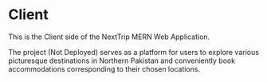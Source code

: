 # Client

This is the Client side of the NextTrip MERN Web Application.

The project (Not Deployed) serves as a platform for users to explore various picturesque destinations in Northern Pakistan and conveniently book accommodations corresponding to their chosen locations.
